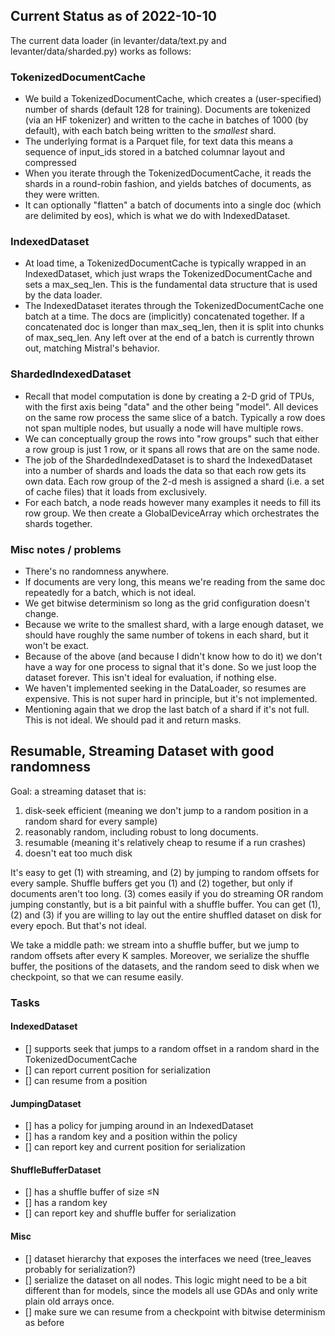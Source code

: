 ## Current Status as of 2022-10-10

The current data loader (in levanter/data/text.py and levanter/data/sharded.py) works as follows:

### TokenizedDocumentCache
* We build a TokenizedDocumentCache, which creates a (user-specified) number of shards (default 128 for training). Documents are tokenized (via an HF tokenizer) and written to the cache in batches of 1000 (by default), with each batch being written to the *smallest* shard.
* The underlying format is a Parquet file, for text data this means a sequence of input_ids stored in a batched columnar layout and compressed
* When you iterate through the TokenizedDocumentCache, it reads the shards in a round-robin fashion, and yields batches of documents, as they were written.
* It can optionally "flatten" a batch of documents into a single doc (which are delimited by eos), which is what we do with IndexedDataset.


### IndexedDataset
* At load time, a TokenizedDocumentCache is typically wrapped in an IndexedDataset, which just wraps the
TokenizedDocumentCache and sets a max_seq_len. This is the fundamental data structure that is used by the data loader.
* The IndexedDataset iterates through the TokenizedDocumentCache one batch at a time. The docs are (implicitly)
concatenated together. If a concatenated doc is longer than max_seq_len, then it is split into chunks of max_seq_len. Any left over at the end of a batch is currently thrown out, matching Mistral's behavior.

### ShardedIndexedDataset

* Recall that model computation is done by creating a 2-D grid of TPUs, with the first axis being "data" and the other being "model". All devices on the same row process the same slice of a batch. Typically a row does not span multiple nodes, but usually a node will have multiple rows.
* We can conceptually group the rows into "row groups" such that either a row group is just 1 row, or it spans all rows that are on the same node.
* The job of the ShardedIndexedDataset is to shard the IndexedDataset into a number of shards and loads the data so that each row gets its own data. Each row group of the 2-d mesh is assigned a shard (i.e. a set of cache files) that it loads from exclusively.
* For each batch, a node reads however many examples it needs to fill its row group. We then create a GlobalDeviceArray which orchestrates the shards together.

### Misc notes / problems
* There's no randomness anywhere.
* If documents are very long, this means we're reading from the same doc repeatedly for a batch, which is not ideal.
* We get bitwise determinism so long as the grid configuration doesn't change.
* Because we write to the smallest shard, with a large enough dataset, we should have roughly the same number of tokens in each shard, but it won't be exact.
* Because of the above (and because I didn't know how to do it) we don't have a way for one process to signal that it's done. So we just loop the dataset forever. This isn't ideal for evaluation, if nothing else.
* We haven't implemented seeking in the DataLoader, so resumes are expensive. This is not super hard in principle, but it's not implemented.
* Mentioning again that we drop the last batch of a shard if it's not full. This is not ideal. We should pad it and return masks.

## Resumable, Streaming Dataset with good randomness

Goal: a streaming dataset that is:
1. disk-seek efficient (meaning we don't jump to a random position in a random shard for every sample)
2. reasonably random, including robust to long documents.
3. resumable (meaning it's relatively cheap to resume if a run crashes)
4. doesn't eat too much disk

It's easy to get (1) with streaming, and (2) by jumping to random offsets for every sample. Shuffle buffers
get you (1) and (2) together, but only if documents aren't too long. (3) comes easily
if you do streaming OR random jumping constantly, but is a bit painful with a shuffle buffer.
You can get (1), (2) and (3) if you are willing to lay out the entire shuffled dataset on disk for every epoch. But that's not ideal.

We take a middle path: we stream into a shuffle buffer, but we jump to random offsets after every K samples. Moreover,
we serialize the shuffle buffer, the positions of the datasets,
and the random seed to disk when we checkpoint, so that we can resume easily.

### Tasks

#### IndexedDataset
* [] supports seek that jumps to a random offset in a random shard in the TokenizedDocumentCache
* [] can report current position for serialization
* [] can resume from a position

#### JumpingDataset
* [] has a policy for jumping around in an IndexedDataset
* [] has a random key and a position within the policy
* [] can report key and current position for serialization

#### ShuffleBufferDataset
* [] has a shuffle buffer of size ≤N
* [] has a random key
* [] can report key and shuffle buffer for serialization

#### Misc
* [] dataset hierarchy that exposes the interfaces we need (tree_leaves probably for serialization?)
* [] serialize the dataset on all nodes. This logic might need to be a bit different than for models, since the models all use GDAs and only write plain old arrays once.
* [] make sure we can resume from a checkpoint with bitwise determinism as before
